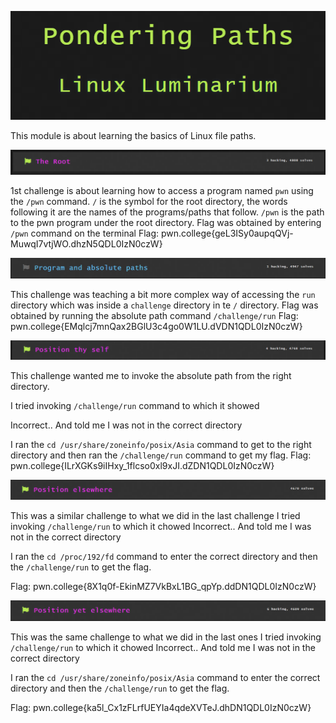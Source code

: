 ![img](image-3.png)

This module is about learning the basics of Linux file paths. 

![img](image-4.png)

1st challenge is about learning how to access a program named `pwn` using the `/pwn` command. `/` is the symbol for the root directory, the words following it are the names of the programs/paths that follow.
`/pwn` is the path to the pwn program under the root directory.
Flag was obtained by entering `/pwn` command on the terminal 
Flag: pwn.college{geL3ISy0aupqQVj-MuwqI7vtjWO.dhzN5QDL0IzN0czW}

![img](image-6.png)

This challenge was teaching a bit more complex way of accessing the `run`  directory which was inside a `challenge` directory in te `/` directory.
Flag was obtained by running the absolute path command `/challenge/run`
Flag: pwn.college{EMqlcj7mnQax2BGlU3c4go0W1LU.dVDN1QDL0IzN0czW}

![img](image-7.png)

This challenge wanted me to invoke the absolute path from the right directory.

I tried invoking `/challenge/run` command to which it showed

Incorrect..
And told me I was not in the correct directory

I ran the `cd /usr/share/zoneinfo/posix/Asia` command to get to the right directory and then ran the `/challenge/run` command to get my flag.
Flag: pwn.college{ILrXGKs9iIHxy_1flcso0xl9xJI.dZDN1QDL0IzN0czW}

![img](image-8.png)

This was a similar challenge to what we did in the last challenge
 I tried invoking `/challenge/run` to which it chowed
 Incorrect.. 
 And told me I was not in the correct directory

 I ran the `cd /proc/192/fd` command to enter the correct directory and then the `/challenge/run` to get the flag.

Flag: pwn.college{8X1q0f-EkinMZ7VkBxL1BG_qpYp.ddDN1QDL0IzN0czW}

![img](image-9.png)

 This was the same challenge to what we did in the last ones
 I tried invoking `/challenge/run` to which it chowed
 Incorrect.. 
 And told me I was not in the correct directory

 I ran the `cd /usr/share/zoneinfo/posix/Asia` command to enter the correct directory and then the `/challenge/run` to get the flag.

Flag: pwn.college{ka5l_Cx1zFLrfUEYIa4qdeXVTeJ.dhDN1QDL0IzN0czW}

